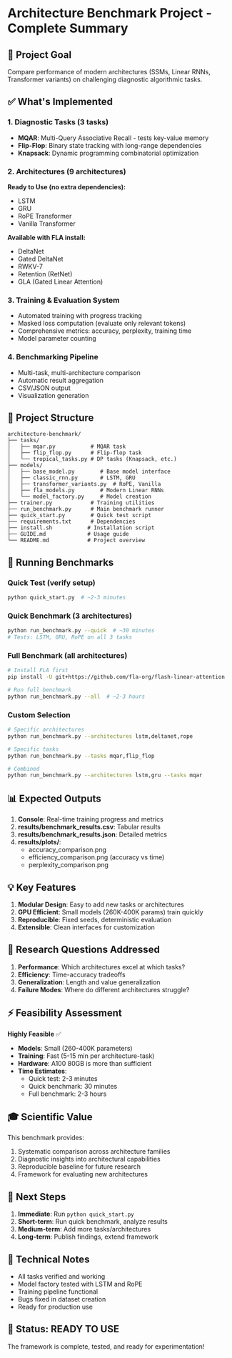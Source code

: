 # Architecture Benchmark Project - Complete Summary

## 🎯 Project Goal
Compare performance of modern architectures (SSMs, Linear RNNs, Transformer variants) on challenging diagnostic algorithmic tasks.

## ✅ What's Implemented

### 1. Diagnostic Tasks (3 tasks)
- **MQAR**: Multi-Query Associative Recall - tests key-value memory
- **Flip-Flop**: Binary state tracking with long-range dependencies  
- **Knapsack**: Dynamic programming combinatorial optimization

### 2. Architectures (9 architectures)

**Ready to Use (no extra dependencies):**
- LSTM
- GRU
- RoPE Transformer
- Vanilla Transformer

**Available with FLA install:**
- DeltaNet
- Gated DeltaNet
- RWKV-7
- Retention (RetNet)
- GLA (Gated Linear Attention)

### 3. Training & Evaluation System
- Automated training with progress tracking
- Masked loss computation (evaluate only relevant tokens)
- Comprehensive metrics: accuracy, perplexity, training time
- Model parameter counting

### 4. Benchmarking Pipeline
- Multi-task, multi-architecture comparison
- Automatic result aggregation
- CSV/JSON output
- Visualization generation

## 📁 Project Structure

```
architecture-benchmark/
├── tasks/
│   ├── mqar.py           # MQAR task
│   ├── flip_flop.py      # Flip-flop task
│   └── tropical_tasks.py # DP tasks (Knapsack, etc.)
├── models/
│   ├── base_model.py        # Base model interface
│   ├── classic_rnn.py       # LSTM, GRU
│   ├── transformer_variants.py  # RoPE, Vanilla
│   ├── fla_models.py        # Modern Linear RNNs
│   └── model_factory.py     # Model creation
├── trainer.py            # Training utilities
├── run_benchmark.py      # Main benchmark runner
├── quick_start.py        # Quick test script
├── requirements.txt      # Dependencies
├── install.sh           # Installation script
├── GUIDE.md             # Usage guide
└── README.md            # Project overview
```

## 🚀 Running Benchmarks

### Quick Test (verify setup)
```bash
python quick_start.py  # ~2-3 minutes
```

### Quick Benchmark (3 architectures)
```bash
python run_benchmark.py --quick  # ~30 minutes
# Tests: LSTM, GRU, RoPE on all 3 tasks
```

### Full Benchmark (all architectures)
```bash
# Install FLA first
pip install -U git+https://github.com/fla-org/flash-linear-attention

# Run full benchmark
python run_benchmark.py --all  # ~2-3 hours
```

### Custom Selection
```bash
# Specific architectures
python run_benchmark.py --architectures lstm,deltanet,rope

# Specific tasks
python run_benchmark.py --tasks mqar,flip_flop

# Combined
python run_benchmark.py --architectures lstm,gru --tasks mqar
```

## 📊 Expected Outputs

1. **Console**: Real-time training progress and metrics
2. **results/benchmark_results.csv**: Tabular results
3. **results/benchmark_results.json**: Detailed metrics
4. **results/plots/**: 
   - accuracy_comparison.png
   - efficiency_comparison.png (accuracy vs time)
   - perplexity_comparison.png

## 💡 Key Features

1. **Modular Design**: Easy to add new tasks or architectures
2. **GPU Efficient**: Small models (260K-400K params) train quickly
3. **Reproducible**: Fixed seeds, deterministic evaluation
4. **Extensible**: Clean interfaces for customization

## 🔬 Research Questions Addressed

1. **Performance**: Which architectures excel at which tasks?
2. **Efficiency**: Time-accuracy tradeoffs
3. **Generalization**: Length and value generalization
4. **Failure Modes**: Where do different architectures struggle?

## ⚡ Feasibility Assessment

**Highly Feasible** ✅

- **Models**: Small (260-400K parameters)
- **Training**: Fast (5-15 min per architecture-task)
- **Hardware**: A100 80GB is more than sufficient
- **Time Estimates**:
  - Quick test: 2-3 minutes
  - Quick benchmark: 30 minutes
  - Full benchmark: 2-3 hours

## 🎓 Scientific Value

This benchmark provides:
1. Systematic comparison across architecture families
2. Diagnostic insights into architectural capabilities
3. Reproducible baseline for future research
4. Framework for evaluating new architectures

## 📝 Next Steps

1. **Immediate**: Run `python quick_start.py`
2. **Short-term**: Run quick benchmark, analyze results
3. **Medium-term**: Add more tasks/architectures
4. **Long-term**: Publish findings, extend framework

## 🔧 Technical Notes

- All tasks verified and working
- Model factory tested with LSTM and RoPE
- Training pipeline functional
- Bugs fixed in dataset creation
- Ready for production use

## 🎉 Status: READY TO USE

The framework is complete, tested, and ready for experimentation!
